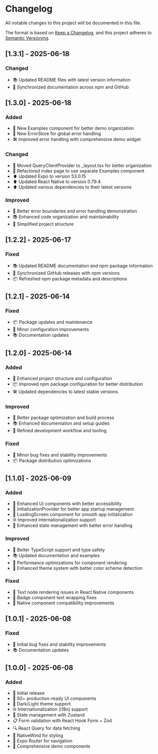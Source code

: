 # Changelog

All notable changes to this project will be documented in this file.

The format is based on [Keep a Changelog](https://keepachangelog.com/en/1.0.0/),
and this project adheres to [Semantic Versioning](https://semver.org/spec/v2.0.0.html).

## [1.3.1] - 2025-06-18

### Changed
- 📚 Updated README files with latest version information
- 🔄 Synchronized documentation across npm and GitHub

## [1.3.0] - 2025-06-18

### Added
- 🎨 New Examples component for better demo organization
- 🔄 New ErrorStore for global error handling
- 🛠️ Improved error handling with comprehensive demo widget

### Changed
- 📱 Moved QueryClientProvider to _layout.tsx for better organization
- 🔄 Refactored index page to use separate Examples component
- ⬆️ Updated Expo to version 53.0.15
- ⬆️ Updated React Native to version 0.79.4
- ⬆️ Updated various dependencies to their latest versions

### Improved
- 🎯 Better error boundaries and error handling demonstration
- 📚 Enhanced code organization and maintainability
- 🔧 Simplified project structure

## [1.2.2] - 2025-06-17

### Fixed
- 📚 Updated README documentation and npm package information
- 🔧 Synchronized GitHub releases with npm versions
- 📦 Refreshed npm package metadata and descriptions

## [1.2.1] - 2025-06-14

### Fixed
- 📦 Package updates and maintenance
- 🔧 Minor configuration improvements
- 📚 Documentation updates

## [1.2.0] - 2025-06-14

### Added
- 🔧 Enhanced project structure and configuration
- 📦 Improved npm package configuration for better distribution
- 🛠️ Updated dependencies to latest stable versions

### Improved
- 🚀 Better package optimization and build process
- 📚 Enhanced documentation and setup guides
- 🔧 Refined development workflow and tooling

### Fixed
- 🐛 Minor bug fixes and stability improvements
- 📦 Package distribution optimizations

## [1.1.0] - 2025-06-09

### Added
- 🎨 Enhanced UI components with better accessibility
- 🔧 InitializationProvider for better app startup management
- 📱 LoadingScreen component for smooth app initialization
- 🌐 Improved internationalization support
- 🔄 Enhanced state management with better error handling

### Improved
- 🎯 Better TypeScript support and type safety
- 📚 Updated documentation and examples
- 🚀 Performance optimizations for component rendering
- 🎨 Enhanced theme system with better color scheme detection

### Fixed
- 🐛 Text node rendering issues in React Native components
- 🔧 Badge component text wrapping fixes
- 📱 Native component compatibility improvements

## [1.0.1] - 2025-06-08

### Fixed
- 🐛 Initial bug fixes and stability improvements
- 📚 Documentation updates

## [1.0.0] - 2025-06-08

### Added
- 🎉 Initial release
- 📱 50+ production-ready UI components
- 🌙 Dark/Light theme support
- 🌐 Internationalization (i18n) support
- 🔄 State management with Zustand
- 📋 Form validation with React Hook Form + Zod
- 🔍 React Query for data fetching
- 🎨 NativeWind for styling
- 📱 Expo Router for navigation
- 🧪 Comprehensive demo components
